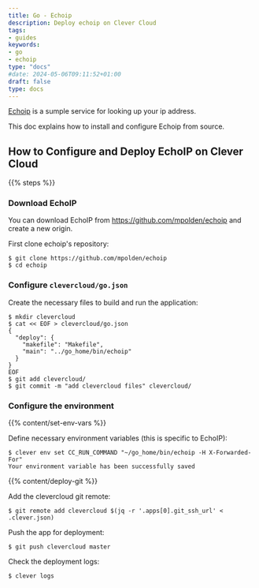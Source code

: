 ```yaml
---
title: Go - Echoip
description: Deploy echoip on Clever Cloud
tags:
- guides
keywords:
- go
- echoip
type: "docs"
#date: 2024-05-06T09:11:52+01:00
draft: false
type: docs
---
```


[Echoip](https://github.com/mpolden/echoip) is a sumple service for looking up
 your ip address.


This doc explains how to install and configure Echoip from source.


## How to Configure and Deploy EchoIP on Clever Cloud

{{% steps %}}


### Download EchoIP

You can download EchoIP from <https://github.com/mpolden/echoip> and create a new origin.


First clone echoip's repository:
```
$ git clone https://github.com/mpolden/echoip
$ cd echoip
```

### Configure `clevercloud/go.json`

Create the necessary files to build and run the application:
```
$ mkdir clevercloud
$ cat << EOF > clevercloud/go.json
{
  "deploy": {
    "makefile": "Makefile",
    "main": "../go_home/bin/echoip"
  }
}
EOF
$ git add clevercloud/
$ git commit -m "add clevercloud files" clevercloud/
```

### Configure the environment

 {{% content/set-env-vars %}}



Define necessary environment variables (this is specific to EchoIP):
```
$ clever env set CC_RUN_COMMAND "~/go_home/bin/echoip -H X-Forwarded-For"
Your environment variable has been successfully saved
```


 {{% content/deploy-git %}}



Add the clevercloud git remote:
```
$ git remote add clevercloud $(jq -r '.apps[0].git_ssh_url' < .clever.json)
```

Push the app for deployment:
```
$ git push clevercloud master
```

Check the deployment logs:
```
$ clever logs
```

